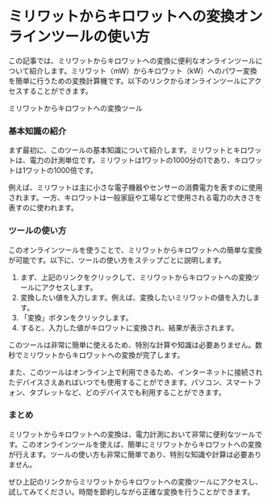 ミリワットからキロワットへの変換オンラインツールの使い方
============================

この記事では、ミリワットからキロワットへの変換に便利なオンラインツールについて紹介します。ミリワット（mW）からキロワット（kW）へのパワー変換を簡単に行うための変換計算機です。以下のリンクからオンラインツールにアクセスすることができます。

ミリワットからキロワットへの変換ツール

### 基本知識の紹介

まず最初に、このツールの基本知識について紹介します。ミリワットとキロワットは、電力の計測単位です。ミリワットは1ワットの1000分の1であり、キロワットは1ワットの1000倍です。

例えば、ミリワットは主に小さな電子機器やセンサーの消費電力を表すのに使用されます。一方、キロワットは一般家庭や工場などで使用される電力の大きさを表すのに使われます。

### ツールの使い方

このオンラインツールを使うことで、ミリワットからキロワットへの簡単な変換が可能です。以下に、ツールの使い方をステップごとに説明します。

1. まず、上記のリンクをクリックして、ミリワットからキロワットへの変換ツールにアクセスします。
2. 変換したい値を入力します。例えば、変換したいミリワットの値を入力します。
3. 「変換」ボタンをクリックします。
4. すると、入力した値がキロワットに変換され、結果が表示されます。

このツールは非常に簡単に使えるため、特別な計算や知識は必要ありません。数秒でミリワットからキロワットへの変換が完了します。

また、このツールはオンライン上で利用できるため、インターネットに接続されたデバイスさえあればいつでも使用することができます。パソコン、スマートフォン、タブレットなど、どのデバイスでも利用することができます。

### まとめ

ミリワットからキロワットへの変換は、電力計測において非常に便利なツールです。このオンラインツールを使えば、簡単にミリワットからキロワットへの変換が行えます。ツールの使い方も非常に簡単であり、特別な知識や計算は必要ありません。

ぜひ上記のリンクからミリワットからキロワットへの変換ツールにアクセスし、試してみてください。時間を節約しながら正確な変換を行うことができます。